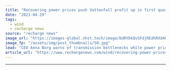 ```yaml
---
title: "Recovering power prices push Vattenfall profit up in first quarter"
date: "2021-04-29"
tags: 
  - wind
  - recharge news
source: "recharge news"
image_url: "https://images-global.nhst.tech/image/bURYbkQvSFdjREdhRXd4QVk0SWlhd3lZV1RYU0Z1czhTM0tSMXE5eTZHbz0=/nhst/binary/432b45953d0cd09ce7ef4219fe3edea7"
image_fp: "/assets/img/post_thumbnails/50.jpg"
lead: "CEO Anna Borg warns of transmission bottlenecks while power prices between the Nordics and continental Europe diverge"
article_url: "https://www.rechargenews.com/wind/recovering-power-prices-push-vattenfall-profit-up-in-first-quarter/2-1-1003062"
---
```


---
